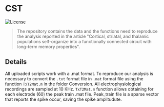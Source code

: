 # CST
[![License](https://img.shields.io/badge/license-MIT-blue.svg)](https://github.com/ScreenNeuroPharm/CST/blob/master/LICENSE)

> The repository contains the data and the functions need to reproduce the analysis reported in the article "Cortical, striatal, and thalamic populations self-organize into a functionally connected circuit with long-term memory properties".

## Details
All uploaded scripts work with a .mat format. 
To reproduce our analysis is necessary to convert the ```.txt``` format file in ```.mat``` format file using the function ```TxT2Mat.m``` in the folder Conversion. 
All electrophysiological recordings are sampled at 10 KHz. 
```TxT2Mat.m``` function allows obtaining for each electrode (60) the peak train .mat file. 
Peak_train file is a sparse vector that reports the spike occur, saving the spike amplitudute.

